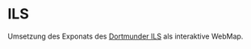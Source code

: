 ILS
===

Umsetzung des Exponats des [Dortmunder ILS](http://www.ils-forschung.de/cms25/index.php?option=com_content&view=article&id=979&Itemid=230&lang=de) als interaktive WebMap.
